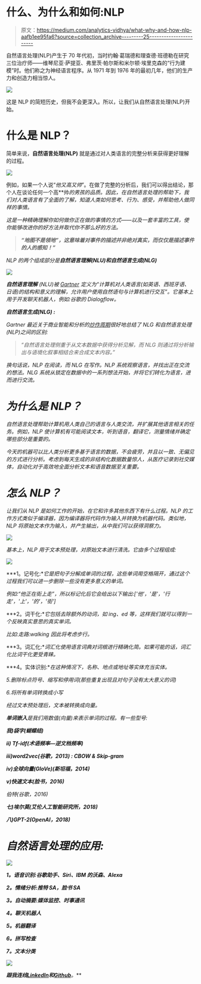 # 什么、为什么和如何:NLP

> 原文：<https://medium.com/analytics-vidhya/what-why-and-how-nlp-aafb1ee95fa6?source=collection_archive---------25----------------------->

自然语言处理(NLP)产生于 70 年代初，当时约翰·葛瑞德和理查德·班德勒在研究三位治疗师——维琴尼亚·萨提亚、弗里茨·帕尔斯和米尔顿·埃里克森的“行为建模”时。他们称之为神经语言程序。从 1971 年到 1976 年的最初几年，他们的生产力和创造力相当惊人。

![](img/4e13029a855126bd59c0730238a063c6.png)

这是 NLP 的简短历史，但我不会更深入。所以，让我们从自然语言处理(NLP)开始。

# 什么是 NLP？

简单来说，**自然语言处理(NLP)** 就是通过对人类语言的完整分析来获得更好理解的过程。

![](img/80c661fc6f7d71ee547418fb7e1b0a99.png)

例如，如果一个人说“*他又高又帅*”。在做了完整的分析后，我们可以得出结论，那个人在谈论任何一个高**帅*的男孩的品质。因此，在自然语言处理的帮助下，我们对人类语言有了全面的了解，知道人类如何思考、行为、感受，并帮助他人做同样的事情。*

*这是一种精确理解你如何做你正在做的事情的方式——以及一套丰富的工具，使你能够改进你的好方法并取代你不那么好的方法。*

> ***“地图不是领地”，这意味着对事件的描述并非绝对真实，而仅仅是描述事件的人的感知！”***

*NLP 的两个组成部分是**自然语言理解(NLU)和自然语言生成(NLG)***

*![](img/b013b3cbe44cf0bc65ae40f5aa82bbee.png)*

***自然语言理解** (NLU)被 [Gartner](https://www.gartner.com/it-glossary/nlu-natural-language-understanding) 定义为“计算机对人类语言(如英语、西班牙语、日语)的结构和意义的理解，允许用户使用自然语句与计算机进行交互”。它基本上用于开发聊天机器人，例如:谷歌的 Dialogflow。*

***自然语言生成(NLG) :***

*Gartner 最近关于商业智能和分析的[炒作周期](https://www.gartner.com/doc/3388326)很好地总结了 NLG 和自然语言处理(NLP)之间的区别:*

> *“自然语言处理侧重于从文本数据中获得分析见解，而 NLG 则通过将分析输出与语境化叙事相结合来合成文本内容。”*

*换句话说，NLP 在阅读，而 NLG 在写作。NLP 系统观察语言，并找出正在交流的想法。NLG 系统从锁定在数据中的一系列想法开始，并将它们转化为语言，进而进行交流。*

# *为什么是 NLP？*

*自然语言处理帮助计算机用人类自己的语言与人类交流，并扩展其他语言相关的任务。例如，NLP 使计算机有可能阅读文本，听到语音，翻译它，测量情绪并确定哪些部分是重要的。*

*今天的机器可以比人类分析更多基于语言的数据，不会疲劳，并且以一致、无偏见的方式进行分析。考虑到每天生成的非结构化数据数量惊人，从医疗记录到社交媒体，自动化对于高效地全面分析文本和语音数据至关重要。*

# *怎么 NLP？*

*让我们从 NLP 是如何工作的开始，在它和许多其他东西下有什么过程。NLP 的工作方式类似于编译器，因为编译器将代码作为输入并转换为机器代码。类似地，NLP 将原始文本作为输入，并产生输出，从中我们可以获得洞察力。*

*![](img/3541e7ff9a7de606f520449b2afdb10b.png)*

*基本上，NLP 用于文本预处理，对原始文本进行清洗。它由多个过程组成:*

*![](img/d6a90ebd96178909738349896ec72d4d.png)*

***1。记号化:**它是把句子分解成单词的过程，这些单词用空格隔开，通过这个过程我们可以进一步删除一些没有更多意义的单词。*

*例如:“他正在街上走”，所以标记化后它会给出以下输出:['他'，'是'，'行走'，'上'，'的'，'街']*

***2。词干化:**它包括去除额外的动词，如 ing、ed 等，这样我们就可以得到一个反映真实意思的真实单词。*

*比如:走路:walking 因此将考虑步行。*

***3。词汇化:**词汇化使用语言词典对词根进行精确化简。如果可能的话，词汇化比词干化更受青睐。*

***4。实体识别:**在这种情况下，名称、地点或地址等实体充当实体。*

*5.删除标点符号、缩写和停用词(那些重复出现且对句子没有太大意义的词)*

*6.将所有单词转换成小写*

*经过文本预处理后，文本被转换成向量。*

***单词嵌入**是我们用数值(向量)来表示单词的过程。有一些型号:*

***我)袋字(蝴蝶结)***

***ii) Tf-idf(术语频率—逆文档频率)***

***iii)word2vec(谷歌，2013) : CBOW & Skip-gram***

***iv)全球向量(GloVe)(斯坦福，2014)***

***v)快速文本(脸书，2016)***

*伯特(谷歌，2016)*

***七)埃尔莫(艾伦人工智能研究所，2018)***

***八)GPT-2(OpenAI，2018)***

# *自然语言处理的应用:*

*![](img/7d489dc3c04e519bb9958ea315f39d2a.png)*

***1。语音识别:谷歌助手、Siri、IBM 的沃森、Alexa***

***2。情绪分析:推特 SA，脸书 SA***

***3。自动摘要:媒体监控、时事通讯***

***4。聊天机器人***

***5。机器翻译***

***6。拼写检查***

***7。文本分类***

*![](img/5ae38d9102897849beedbab84f32ad82.png)*

***跟我连线**[**LinkedIn**](https://www.linkedin.com/in/kushknows/)**和**[**Github**](https://github.com/kushknows)**。***